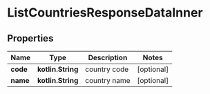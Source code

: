 
# ListCountriesResponseDataInner

## Properties
Name | Type | Description | Notes
------------ | ------------- | ------------- | -------------
**code** | **kotlin.String** | country code |  [optional]
**name** | **kotlin.String** | country name |  [optional]



